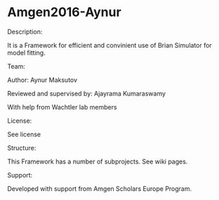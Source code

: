 # Amgen2016-Aynur
Description:

It is a Framework for efficient and convinient use of Brian Simulator for model fitting.


Team:

Author: Aynur Maksutov

Reviewed and supervised by: Ajayrama Kumaraswamy

With help from Wachtler lab members


License:

See license


Structure:

This Framework has a number of subprojects. See wiki pages.


Support:

Developed with support from Amgen Scholars Europe Program.
